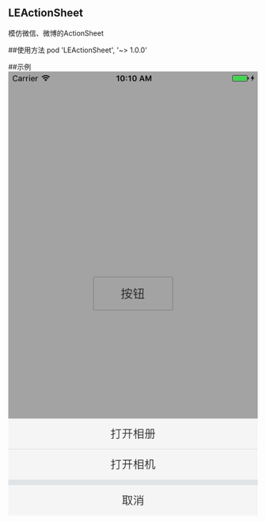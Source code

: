 ## LEActionSheet
模仿微信、微博的ActionSheet

##使用方法
pod 'LEActionSheet', '~> 1.0.0'

##示例
![](instructions.png)